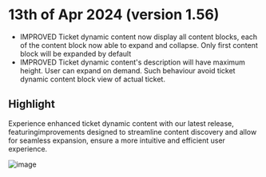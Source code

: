 # 13th of Apr 2024 (version 1.56)

- IMPROVED Ticket dynamic content now display all content blocks, each of the content block now able to expand and collapse. Only first content block will be expanded by default
- IMPROVED Ticket dynamic content's description will have maximum height. User can expand on demand. Such behaviour avoid ticket dynamic content block view of actual ticket.

## Highlight

Experience enhanced ticket dynamic content with our latest release, featuringimprovements designed to streamline content discovery and allow for seamless expansion, ensure a more intuitive and efficient user experience.

![image](https://github.com/DeskDirector/docs/assets/1712143/57a048dc-d2a1-4138-9ac5-e119eae99adc)
